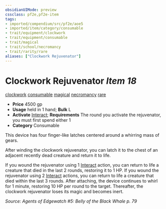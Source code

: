 ```yaml
---
obsidianUIMode: preview
cssclass: pf2e,pf2e-item
tags:
- imported/compendium/src/pf2e/aoe5
- imported/item/category/consumable
- trait/equipment/clockwork
- trait/equipment/consumable
- trait/magical
- trait/school/necromancy
- trait/rarity/rare
aliases: ["Clockwork Rejuvenator"]
---
```

# Clockwork Rejuvenator *Item 18*  
[clockwork](clockwork-g-g.md)  [consumable](consumable.md)  [magical](magical.md)  [necromancy](necromancy.md)  [rare](rare.md)  

- **Price** 4500 gp
- **Usage** held in 1 hand; **Bulk** L
- **Activate** [Interact](interact.md); **Requirements** The round you activate the rejuvenator, you must first spend either 1
- **Category** Consumable

This device has four finger-like latches centered around a whirring mass of gears.

After winding the clockwork rejuvenator, you can latch it to the chest of an adjacent recently dead creature and return it to life.

If you wound the rejuvenator using 1 [Interact](interact.md) action, you can return to life a creature that died in the last 2 rounds, restoring it to 1 HP. If you wound the rejuvenator using 2 [Interact](interact.md) actions, you can return to life a creature that died within the last 3 rounds. After attaching, the device continues to whirl for 1 minute, restoring 10 HP per round to the target. Thereafter, the clockwork rejuvenator loses its magic and becomes inert.

*Source: Agents of Edgewatch #5: Belly of the Black Whale p. 79*